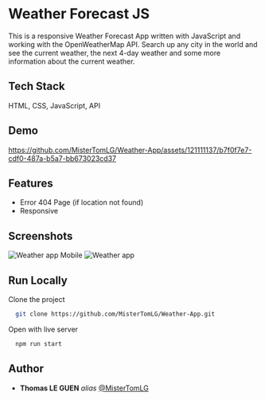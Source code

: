 
# Weather Forecast JS

This is a responsive Weather Forecast App written with JavaScript and working with the OpenWeatherMap API. Search up any city in the world and see the current weather, the next 4-day weather and some more information about the current weather.

## Tech Stack

HTML, CSS, JavaScript, API

## Demo

https://github.com/MisterTomLG/Weather-App/assets/121111137/b7f0f7e7-cdf0-487a-b5a7-bb673023cd37

## Features

- Error 404 Page (if location not found)
- Responsive

## Screenshots

![Weather app Mobile](https://github.com/MisterTomLG/Weather-App/assets/121111137/9c6c0dc9-e1c7-415a-916b-f2dc910bc3f4)
![Weather app ](https://github.com/MisterTomLG/Weather-App/assets/121111137/335932d6-aff4-4d1f-882a-46c04a9af87c)


## Run Locally

Clone the project

```bash
  git clone https://github.com/MisterTomLG/Weather-App.git
```

Open with live server

```bash
  npm run start
```

## Author

* **Thomas LE GUEN** _alias_ [@MisterTomLG](https://github.com/MisterTomLG)
